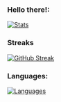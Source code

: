 ### Hello there!:

[![Stats](https://github-readme-stats.codestackr.vercel.app/api?username=TheFruxz&show_icons=true&hide_border=true&hide_title=true&include_all_commits=true&count_private=true&bg_color=0d1117&text_color=f0f6fc&hide_border=true)](https://github.com/TheFruxz/)

### Streaks

[![GitHub Streak](https://github-readme-streak-stats.herokuapp.com/?user=DenverCoder1&theme=dark)](https://github.com/TheFruxz/github-readme-streak-stats)

### Languages:

[![Languages](https://github-readme-stats.vercel.app/api/top-langs/?username=TheFruxz&hide_title=true&bg_color=0d1117&text_color=f0f6fc&hide_border=true)](https://github.com/TheFruxz/)
